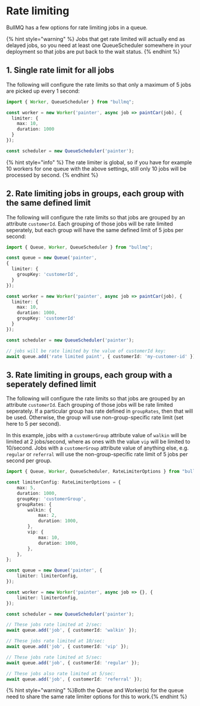 # Rate limiting

BullMQ has a few options for rate limiting jobs in a queue.

{% hint style="warning" %} Jobs that get rate limited will actually end as delayed jobs, so you need at least one QueueScheduler somewhere in your deployment so that jobs are put back to the wait status. {% endhint %}


## 1. Single rate limit for all jobs

The following will configure the rate limits so that only a maximum of 5 jobs are picked up every 1 second:

```typescript
import { Worker, QueueScheduler } from "bullmq";

const worker = new Worker('painter', async job => paintCar(job), {
  limiter: {
    max: 10,
    duration: 1000
  }
});

const scheduler = new QueueScheduler('painter');
```

{% hint style="info" %} The rate limiter is global, so if you have for example 10 workers for one queue with the above settings, still only 10 jobs will be processed by second. {% endhint %}

## 2. Rate limiting jobs in groups, each group with the same defined limit

The following will configure the rate limits so that jobs are grouped by an attribute `customerId`. Each grouping of those jobs will be rate limited seperately, but each group will have the same defined limit of 5 jobs per second:

```typescript
import { Queue, Worker, QueueScheduler } from "bullmq";

const queue = new Queue('painter', 
{ 
  limiter: {
    groupKey: 'customerId',
  }
});

const worker = new Worker('painter', async job => paintCar(job), {
  limiter: {
    max: 10,
    duration: 1000,
    groupKey: 'customerId'
  }
});

const scheduler = new QueueScheduler('painter');

// jobs will be rate limited by the value of customerId key:
await queue.add('rate limited paint', { customerId: 'my-customer-id' });
```

## 3. Rate limiting in groups, each group with a seperately defined limit

The following will configure the rate limits so that jobs are grouped by an attribute `customerId`. Each grouping of those jobs will be rate limited seperately. If a particular group has rate defined in `groupRates`, then that will be used. Otherwise, the group will use non-group-specific
rate limit (set here to 5 per second).

In this example, jobs with a `customerGroup` attribute value of `walkin` will be limited at 2 jobs/second, where as ones with the value `vip` will be limited to 10/second. Jobs with a `customerGroup` attribute value of anything else, e.g. `regular` or `referral` will use the non-group-specific rate limit of 5 jobs per second per group.

```typescript
import { Queue, Worker, QueueScheduler, RateLimiterOptions } from "bullmq";

const limiterConfig: RateLimiterOptions = {
    max: 5,
    duration: 1000,
    groupKey: 'customerGroup',
    groupRates: {
        walkin: {
            max: 2,
            duration: 1000,
        },
        vip: {
            max: 10,
            duration: 1000,
        },
    },
};

const queue = new Queue('painter', {
    limiter: limiterConfig,
});

const worker = new Worker('painter', async job => {}, {
    limiter: limiterConfig,
});

const scheduler = new QueueScheduler('painter');

// These jobs rate limited at 2/sec:
await queue.add('job', { customerId: 'walkin' });

// These jobs rate limited at 10/sec:
await queue.add('job', { customerId: 'vip' });

// These jobs rate limited at 5/sec:
await queue.add('job', { customerId: 'regular' });

// These jobs also rate limited at 5/sec:
await queue.add('job', { customerId: 'referral' });

```

{% hint style="warning" %}Both the Queue and Worker(s) for the queue need to share the same rate limiter options for this to work.{% endhint %}
